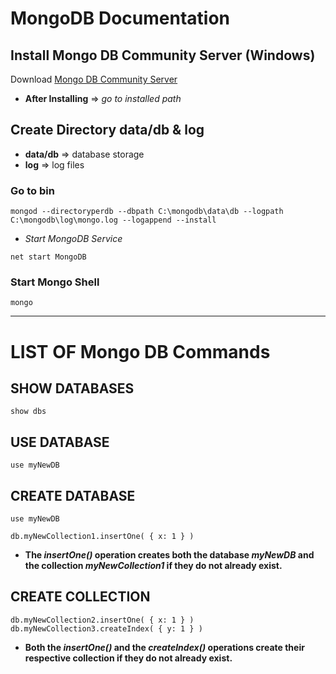 # MongoDB Documentation

## Install Mongo DB Community Server (Windows)

Download [Mongo DB Community Server](https://www.mongodb.com/dr/fastdl.mongodb.org/win32/mongodb-win32-x86_64-2008plus-ssl-3.6.4-signed.msi/download)

* **After Installing**  => *go to installed path*

## Create Directory **data/db** & **log**

*	**data/db** => database storage
* 	**log** => log files

### Go to bin 

```
mongod --directoryperdb --dbpath C:\mongodb\data\db --logpath C:\mongodb\log\mongo.log --logappend --install
```

* *Start MongoDB Service*

```
net start MongoDB
```

### Start Mongo Shell

```
mongo
```
-------------------------------
# LIST OF Mongo DB Commands

## SHOW DATABASES
```
show dbs
```

## USE DATABASE
```
use myNewDB
```

## CREATE DATABASE
```
use myNewDB

db.myNewCollection1.insertOne( { x: 1 } )
```

* **The *insertOne()* operation creates both the database *myNewDB* and the collection *myNewCollection1* if they do not already exist.**

## CREATE COLLECTION
```
db.myNewCollection2.insertOne( { x: 1 } )
db.myNewCollection3.createIndex( { y: 1 } )
```

* **Both the *insertOne()* and the *createIndex()* operations create their respective collection if they do not already exist.**



